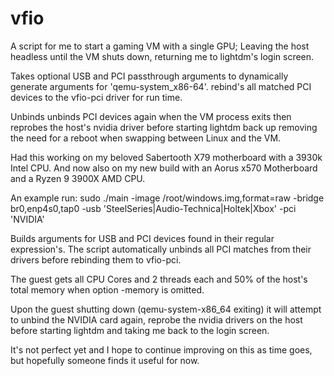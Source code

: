 # vfio

A script for me to start a gaming VM with a single GPU; Leaving the host headless until the VM shuts down, returning me to lightdm's login screen.

Takes optional USB and PCI passthrough arguments to dynamically generate arguments for 'qemu-system_x86-64'. rebind's all matched PCI devices to the vfio-pci driver for run time.

Unbinds unbinds PCI devices again when the VM process exits then reprobes the host's nvidia driver before starting lightdm back up removing the need for a reboot when swapping between Linux and the VM.


Had this working on my beloved Sabertooth X79 motherboard with a 3930k Intel CPU. And now also on my new build with an Aorus x570 Motherboard and a Ryzen 9 3900X AMD CPU.

An example run:
  sudo ./main -image /root/windows.img,format=raw -bridge br0,enp4s0,tap0 -usb 'SteelSeries|Audio-Technica|Holtek|Xbox' -pci 'NVIDIA' 

  Builds arguments for USB and PCI devices found in their regular expression's. 
  The script automatically unbinds all PCI matches from their drivers before rebinding them to vfio-pci.

  The guest gets all CPU Cores and 2 threads each and 50% of the host's total memory when option -memory is omitted.

  Upon the guest shutting down (qemu-system-x86_64 exiting) it will attempt to unbind the NVIDIA card again, reprobe the nvidia drivers on the host before starting lightdm and taking me back to the login screen.

It's not perfect yet and I hope to continue improving on this as time goes, but hopefully someone finds it useful for now.
